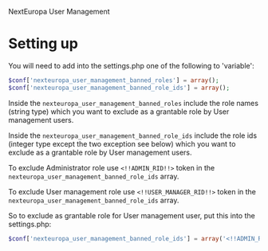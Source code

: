 NextEuropa User Management

# Setting up
You will need to add into the settings.php one of the following to 'variable':
```php
$conf['nexteuropa_user_management_banned_roles'] = array();
$conf['nexteuropa_user_management_banned_role_ids'] = array();
```

Inside the `nexteuropa_user_management_banned_roles` include the role names
(string type) which you want to exclude as a grantable role by User management
users.

Inside the `nexteuropa_user_management_banned_role_ids` include the role ids
(integer type except the two exception see below) which you want to exclude as a
grantable role by User management users. 

To exclude Administrator role use `<!!ADMIN_RID!!>` token in the
`nexteuropa_user_management_banned_role_ids` array.

To exclude User management role use `<!!USER_MANAGER_RID!!>` token in the 
`nexteuropa_user_management_banned_role_ids` array.

So to exclude as grantable role for User management user, put this into the
settings.php:
```php
$conf['nexteuropa_user_management_banned_role_ids'] = array('<!!ADMIN_RID!!>', '<!!USER_MANAGER_RID!!>');
```
